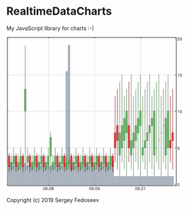 # RealtimeDataCharts
My JavaScript library for charts :-)

![JavaScript Charts](https://github.com/stowage/RealtimeDataCharts/raw/master/chart.gif "JavaScript Charts Demo")

Copyright (c) 2019 Sergey Fedoseev
